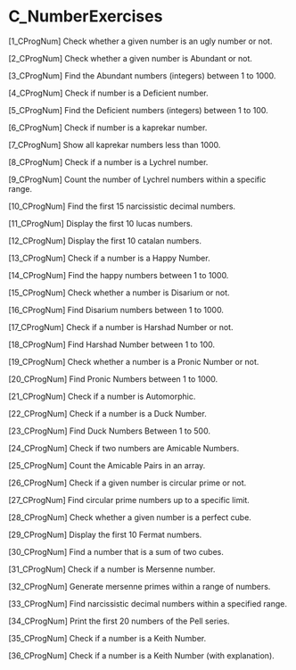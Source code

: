 # C_NumberExercises

[1_CProgNum] Check whether a given number is an ugly number or not. 

[2_CProgNum] Check whether a given number is Abundant or not.

[3_CProgNum] Find the Abundant numbers (integers) between 1 to 1000.

[4_CProgNum] Check if number is a Deficient number.

[5_CProgNum] Find the Deficient numbers (integers) between 1 to 100.

[6_CProgNum] Check if number is a kaprekar number.

[7_CProgNum] Show all kaprekar numbers less than 1000.

[8_CProgNum] Check if a number is a Lychrel number.

[9_CProgNum] Count the number of Lychrel numbers within a specific range.

[10_CProgNum] Find the first 15 narcissistic decimal numbers.

[11_CProgNum] Display the first 10 lucas numbers.

[12_CProgNum] Display the first 10 catalan numbers.

[13_CProgNum] Check if a number is a Happy Number.

[14_CProgNum] Find the happy numbers between 1 to 1000.

[15_CProgNum] Check whether a number is Disarium or not.

[16_CProgNum] Find Disarium numbers between 1 to 1000.

[17_CProgNum] Check if a number is Harshad Number or not.

[18_CProgNum] Find Harshad Number between 1 to 100.

[19_CProgNum] Check whether a number is a Pronic Number or not.

[20_CProgNum] Find Pronic Numbers between 1 to 1000.

[21_CProgNum] Check if a number is Automorphic.

[22_CProgNum] Check if a number is a Duck Number.

[23_CProgNum] Find Duck Numbers Between 1 to 500.

[24_CProgNum] Check if two numbers are Amicable Numbers.

[25_CProgNum] Count the Amicable Pairs in an array.

[26_CProgNum] Check if a given number is circular prime or not.

[27_CProgNum] Find circular prime numbers up to a specific limit.

[28_CProgNum] Check whether a given number is a perfect cube.

[29_CProgNum] Display the first 10 Fermat numbers.

[30_CProgNum] Find a number that is a sum of two cubes.

[31_CProgNum] Check if a number is Mersenne number.

[32_CProgNum] Generate mersenne primes within a range of numbers.

[33_CProgNum] Find narcissistic decimal numbers within a specified range.

[34_CProgNum] Print the first 20 numbers of the Pell series.

[35_CProgNum] Check if a number is a Keith Number.

[36_CProgNum] Check if a number is a Keith Number (with explanation).
